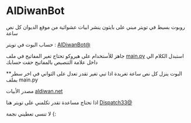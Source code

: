 # AlDiwanBot
 روبوت بسيط في تويتر مبني على بايثون ينشر ابيات عشوائية من موقع الديوان كل نص ساعة

حساب البوت في تويتر : [AlDiwanBot@](https://twitter.com/AlDiwanBot)

جاهز للأستخدام على هيروكو تحتاج تغير المفاتيح في ملف [main.py](https://github.com/0xDispatch/AlDiwanBot/blob/main/main.py)
استبدل الكلام الي داخل علامة التنصيص بالمفاتيح حقت حسابك

**البوت ينزل كل نص ساعة تغريدة اذا تبي تغير تقدر تعدل على الثواني في اخر سطر بملف main.py


مصدر الأبيات [aldiwan.net](https://aldiwan.net)

اذا تحتاج مساعدة تقدر تكلمني على تويتر هنا [Dispatch33@](https://twitter.com/Dispatch33) 

لا تنسى تعطيني نجمة {:
